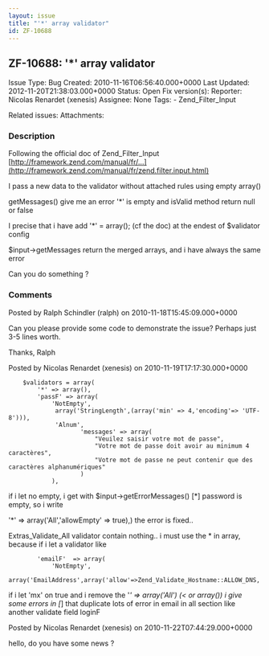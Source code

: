 ```yaml
---
layout: issue
title: "'*' array validator"
id: ZF-10688
---
```


ZF-10688: '\*' array validator
------------------------------

 Issue Type: Bug Created: 2010-11-16T06:56:40.000+0000 Last Updated: 2012-11-20T21:38:03.000+0000 Status: Open Fix version(s): 
 Reporter:  Nicolas Renardet (xenesis)  Assignee:  None  Tags: - Zend\_Filter\_Input
 
 Related issues: 
 Attachments: 
### Description

Following the official doc of Zend\_Filter\_Input [http://framework.zend.com/manual/fr/…](http://framework.zend.com/manual/fr/zend.filter.input.html)

I pass a new data to the validator without attached rules using empty array()

getMessages() give me an error '\*' is empty and isValid method return null or false

I precise that i have add '\*' = array(); (cf the doc) at the endest of $validator config

$input->getMessages return the merged arrays, and i have always the same error

Can you do something ?

 

 

### Comments

Posted by Ralph Schindler (ralph) on 2010-11-18T15:45:09.000+0000

Can you please provide some code to demonstrate the issue? Perhaps just 3-5 lines worth.

Thanks, Ralph

 

 

Posted by Nicolas Renardet (xenesis) on 2010-11-19T17:17:30.000+0000

 
        $validators = array(
            '*' => array(),
            'passF' => array(
                'NotEmpty',
                 array('StringLength',(array('min' => 4,'encoding'=> 'UTF-8'))),
                 'Alnum',
                        'messages' => array(
                            "Veuilez saisir votre mot de passe",
                            "Votre mot de passe doit avoir au minimum 4 caractères",
                            "Votre mot de passe ne peut contenir que des caractères alphanumériques"
                        )
                ),


if i let no empty, i get with $input->getErrorMessages() [\*] password is empty, so i write

'\*' => array('All','allowEmpty' => true),) the error is fixed..

Extras\_Validate\_All validator contain nothing.. i must use the \* in array, because if i let a validator like

 
            'emailF'  => array(
                'NotEmpty',
                array('EmailAddress',array('allow'=>Zend_Validate_Hostname::ALLOW_DNS,'mx'=>false)),


if i let 'mx' on true and i remove the '_' => array('All') (< or array()) i give some errors in [_] that duplicate lots of error in email in all section like another validate field loginF

 

 

Posted by Nicolas Renardet (xenesis) on 2010-11-22T07:44:29.000+0000

hello, do you have some news ?

 

 